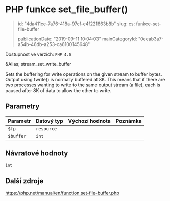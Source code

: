 PHP funkce set_file_buffer()
============================

> id: "4da411ce-7a76-418a-97cf-e4f221863b8b"
> slug:
> 	cs: funkce-set-file-buffer
> 
> publicationDate: "2019-09-11 10:04:03"
> mainCategoryId: "0eeab3a7-a54b-46db-a253-ca6100145648"

Dostupnost ve verzích: `PHP 4.0`

&Alias; <function>stream_set_write_buffer</function>
<p>Sets the buffering for write operations on the given stream to buffer bytes.
Output using fwrite() is normally buffered at 8K.
This means that if there are two processes wanting to write to the same output stream (a file),
each is paused after 8K of data to allow the other to write.


Parametry
--------------

| Parametr | Datový typ | Výchozí hodnota | Poznámka |
|-----|-----|-----|-----|
| `$fp` | `resource` |  |  |
| `$buffer` | `int` |  |  |


Návratové hodnoty
----------------

`int`



Další zdroje
------------

https://php.net/manual/en/function.set-file-buffer.php

